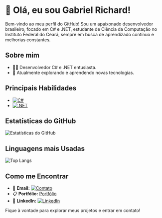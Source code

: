 # 👋 Olá, eu sou Gabriel Richard!

Bem-vindo ao meu perfil do GitHub! Sou um apaixonado desenvolvedor brasileiro, focado em C# e .NET, estudante de Ciência da Computação no Instituto Federal do Ceará, sempre em busca de aprendizado contínuo e melhorias constantes.

## Sobre mim

- 👨‍💻 Desenvolvedor C# e .NET entusiasta.
- 🌱 Atualmente explorando e aprendendo novas tecnologias.

## Principais Habilidades

- [![C#](https://img.shields.io/badge/C%23-239120?style=for-the-badge&logo=c-sharp&logoColor=white)](https://github.com/Gabriel-Richard-dev/FirstWebApiCsharp)
- [![.NET](https://img.shields.io/badge/.NET-5C2D91?style=for-the-badge&logo=.net&logoColor=white)](https://github.com/Gabriel-Richard-dev/FirstWebApiCsharp)

## Estatísticas do GitHub

![Estatísticas do GitHub](https://github-readme-stats.vercel.app/api?username=Gabriel-Richard-dev&show_icons=true&theme=radical)

## Linguagens mais Usadas

![Top Langs](https://github-readme-stats.vercel.app/api/top-langs/?username=Gabriel-Richard-dev&layout=compact)

## Como me Encontrar

- 📧 **Email:** [![Contato](https://img.shields.io/badge/Email-D14836?style=for-the-badge&logo=gmail&logoColor=white)](mailto:gabrielrichard.contato@gmail.com)
- 📋 **Portfólio:** [Portfólio](https://seu-portfolio-aqui.com)
- 💼 **LinkedIn:** [![LinkedIn](https://img.shields.io/badge/LinkedIn-0077B5?style=for-the-badge&logo=linkedin&logoColor=white)](https://www.linkedin.com/in/gabriel-richard-ti/)

Fique à vontade para explorar meus projetos e entrar em contato!
